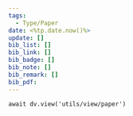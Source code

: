 ```yaml
---
tags:
  - Type/Paper
date: <%tp.date.now()%>
update: []
bib_list: []
bib_link: []
bib_badge: []
bib_note: []
bib_remark: []
bib_pdf:
---
```


```dataviewjs
await dv.view('utils/view/paper')
```